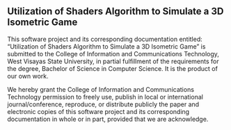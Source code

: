 ## Utilization of Shaders Algorithm to Simulate a 3D Isometric Game

This software project and its corresponding documentation entitled: “Utilization of Shaders Algorithm to Simulate a 3D Isometric Game” is submitted to the College of Information and Communications Technology, West Visayas State University, in partial fulfillment of the requirements
for the degree, Bachelor of Science in Computer Science. It is the product of our own work.

We hereby grant the College of Information and Communications Technology permission to freely use, publish in local or international journal/conference, reproduce, or distribute publicly the paper and electronic copies of this software project and its corresponding documentation in whole or
in part, provided that we are acknowledge.